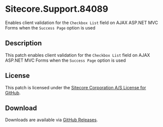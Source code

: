 # Sitecore.Support.84089
Enables client validation for the `Checkbox List` field on AJAX ASP.NET MVC Forms when the `Success Page` option is used

## Description
This patch enables client validation for the `Checkbox List` field on AJAX ASP.NET MVC Forms when the `Success Page` option is used

## License  
This patch is licensed under the [Sitecore Corporation A/S License for GitHub](https://github.com/sitecoresupport/Sitecore.Support.84089/blob/master/LICENSE).  

## Download  
Downloads are available via [GitHub Releases](https://github.com/sitecoresupport/Sitecore.Support.84089/releases).  
